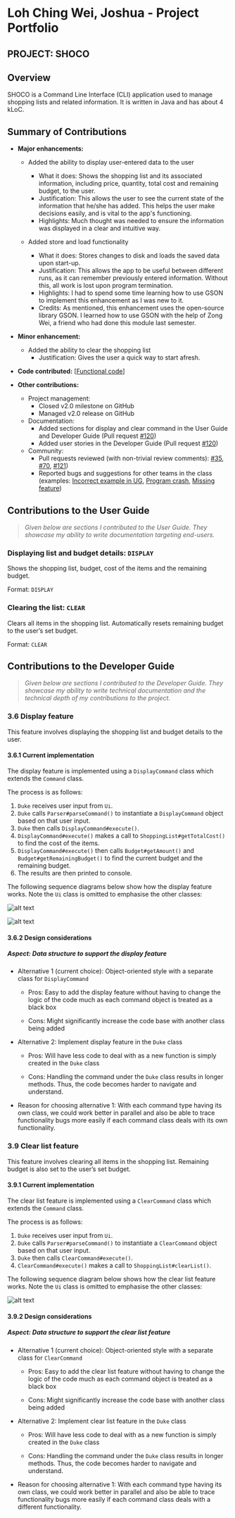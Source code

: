 <!-- @@author JLoh579 -->
# Loh Ching Wei, Joshua - Project Portfolio 

## PROJECT: SHOCO

## Overview

SHOCO is a Command Line Interface (CLI) application used to manage shopping lists and related information.
It is written in Java and has about 4 kLoC.

## Summary of Contributions

- **Major enhancements:**
    - Added the ability to display user-entered data to the user
        - What it does: Shows the shopping list and its associated information, including price, quantity, total cost 
        and remaining budget, to the user.
        - Justification: This allows the user to see the current state of the information that he/she has added. 
        This helps the user make decisions easily, and is vital to the app's functioning.
        - Highlights: Much thought was needed to ensure the information was displayed in a clear and intuitive way.
        
    - Added store and load functionality
        - What it does: Stores changes to disk and loads the saved data upon start-up.
        - Justification: This allows the app to be useful between different runs, as it can remember previously 
        entered information. Without this, all work is lost upon program termination.
        - Highlights: I had to spend some time learning how to use GSON to implement this enhancement as I was new to it. 
        - Credits: As mentioned, this enhancement uses the open-source library GSON.
        I learned how to use GSON with the help of Zong Wei, a friend who had done this module last semester. 
        
- **Minor enhancement:**
    - Added the ability to clear the shopping list
        - Justification: Gives the user a quick way to start afresh.
        
- **Code contributed:** [[Functional code](https://nus-cs2113-ay1920s2.github.io/tp-dashboard/#search=jloh579&sort=groupTitle&sortWithin=title&since=2020-03-01&timeframe=commit&mergegroup=false&groupSelect=groupByRepos&breakdown=false)]

- **Other contributions:**
    - Project management: 
        - Closed v2.0 milestone on GitHub
        - Managed v2.0 release on GitHub
    - Documentation:
        - Added sections for display and clear command in the User Guide and Developer Guide (Pull request [#120](https://github.com/AY1920S2-CS2113T-T13-1/tp/pull/120))
        - Added user stories in the Developer Guide (Pull request [#120](https://github.com/AY1920S2-CS2113T-T13-1/tp/pull/120))
    - Community:
        - Pull requests reviewed (with non-trivial review comments): [#35](https://github.com/AY1920S2-CS2113T-T13-1/tp/pull/35), [#70](https://github.com/AY1920S2-CS2113T-T13-1/tp/pull/70),
        [#121](https://github.com/AY1920S2-CS2113T-T13-1/tp/pull/121))
        - Reported bugs and suggestions for other teams in the class (examples: [Incorrect example in UG](https://github.com/JLoh579/ped/issues/2), 
        [Program crash](https://github.com/JLoh579/ped/issues/5), [Missing feature](https://github.com/JLoh579/ped/issues/12))
        
## Contributions to the User Guide
> *Given below are sections I contributed to the User Guide. 
They showcase my ability to write documentation targeting end-users.*

### Displaying list and budget details: `DISPLAY`
Shows the shopping list, budget, cost of the items and the remaining budget.

Format: `DISPLAY` 

### Clearing the list: `CLEAR`
Clears all items in the shopping list. Automatically resets remaining budget to the user’s set budget.

Format: `CLEAR`

## Contributions to the Developer Guide
> *Given below are sections I contributed to the Developer Guide. They showcase my ability to write technical 
documentation and the technical depth of my contributions to the project.*

### 3.6 Display feature
This feature involves displaying the shopping list and budget details to the user.
#### 3.6.1 Current implementation

The display feature is implemented using a <code>DisplayCommand</code> class which extends the <code>Command</code> 
class. 
 
 The process is as follows:
1. <code>Duke</code> receives user input from <code>Ui</code>.
2. <code>Duke</code> calls <code>Parser#parseCommand()</code> to instantiate a <code>DisplayCommand</code> object based
on that user input.
3. <code>Duke</code> then calls <code>DisplayCommand#execute()</code>.
4. <code>DisplayCommand#execute()</code> makes a call to <code>ShoppingList#getTotalCost()</code> to find the cost of
the items.
5. <code>DisplayCommand#execute()</code> then calls  <code>Budget#getAmount()</code> and
<code>Budget#getRemainingBudget()</code>  to find the current budget and the remaining budget. 
6. The results are then printed to console.

The following sequence diagrams below show how the display feature works. Note the <code>Ui</code> class is
omitted to emphasise the other classes:

![alt text](../images/Display_v1.png)

![alt text](../images/Display_SD_v1.png)

#### 3.6.2 Design considerations
##### Aspect: Data structure to support the display feature

- Alternative 1 (current choice): Object-oriented style with a separate class for <code>DisplayCommand</code>
 
  - Pros: Easy to add the display feature without having to change the logic of the code much as each command object
  is treated as a black box
  
  - Cons: Might significantly increase the code base with another class being added


- Alternative 2: Implement display feature in the <code>Duke</code> class

  - Pros: Will have less code to deal with as a new function is simply created in the <code>Duke</code> class
  
  - Cons: Handling the command under the <code>Duke</code> class results in longer methods. Thus, the code becomes 
  harder to navigate and understand. 
    
- Reason for choosing alternative 1: With each command type having its own class, we could work better in parallel and
also be able to trace functionality bugs more easily if each command class deals with its own functionality.

### 3.9 Clear list feature
 This feature involves clearing all items in the shopping list. Remaining budget is also set to the user’s set budget.
 
 #### 3.9.1 Current implementation
 The clear list feature is implemented using a <code>ClearCommand</code> class which extends the <code>Command</code> 
 class. 
 
  The process is as follows:
 1. <code>Duke</code> receives user input from <code>Ui</code>.
 2. <code>Duke</code> calls <code>Parser#parseCommand()</code> to instantiate a <code>ClearCommand</code> object based on that user input.
 3. <code>Duke</code> then calls <code>ClearCommand#execute()</code>.
 4. <code>ClearCommand#execute()</code> makes a call to <code>ShoppingList#clearList()</code>.
 
 The following sequence diagram below shows how the clear list feature works. Note the <code>Ui</code> class is
 omitted to emphasise the other classes:
   
 ![alt text](../images/Clear_v1.png)
   
 #### 3.9.2 Design considerations
   
 ##### Aspect: Data structure to support the clear list feature
   
 - Alternative 1 (current choice): Object-oriented style with a separate class for <code>ClearCommand</code>
  
   - Pros: Easy to add the clear list feature without having to change the logic of the code much as each command object
   is treated as a black box
   
   - Cons: Might significantly increase the code base with another class being added
 
 
 - Alternative 2: Implement clear list feature in the <code>Duke</code> class
 
   - Pros: Will have less code to deal with as a new function is simply created in the <code>Duke</code> class
   
   - Cons: Handling the command under the <code>Duke</code> class results in longer methods. Thus, the code becomes 
   harder to navigate and understand. 
   
 - Reason for choosing alternative 1: With each command type having its own class, we could work better in parallel and
 also be able to trace functionality bugs more easily if each command class deals with a different functionality.

<!-- @@author -->
